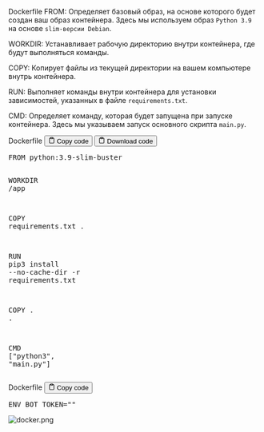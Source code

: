 <p>Dockerfile
FROM:    Определяет базовый образ, на основе которого будет создан ваш образ контейнера. 
         Здесь мы используем образ <code>Python 3.9</code> на основе <code>slim-версии Debian</code>.</p>
<p>WORKDIR: Устанавливает рабочую директорию внутри контейнера, где будут выполняться команды.</p>
<p>COPY:    Копирует файлы из текущей директории на вашем компьютере внутрь контейнера.</p>
<p>RUN:     Выполняет команды внутри контейнера для установки зависимостей, указанных в файле <code>requirements.txt</code>.</p>
<p>CMD:     Определяет команду, которая будет запущена при запуске контейнера. 
         Здесь мы указываем запуск основного скрипта <code>main.py</code>.</p>
<div class="code-element">
<div class="lang-line">
  <text>Dockerfile</text>
  <button class="copy-button"
          id="code5147f585d92264afa63dac63bea645f6b"
          onclick="copyCode(code5147f585d92264afa63dac63bea645f6, code5147f585d92264afa63dac63bea645f6b)">
    <svg stroke="currentColor"
         fill="none"
         stroke-width="2"
         viewBox="0 0 24 24"
         stroke-linecap="round"
         stroke-linejoin="round"
         class="h-4 w-4"
         height="1em"
         width="1em"
         xmlns="http://www.w3.org/2000/svg">
      <path d="M16 4h2a2 2 0 0 1 2 2v14a2 2 0 0 1-2 2H6a2 2 0 0 1-2-2V6a2 2 0 0 1 2-2h2"></path>
      <rect x="8" y="2" width="8" height="4" rx="1" ry="1"></rect>
    </svg>
    <text>Copy code</text>
  </button>
  <button class="copy-button-2"
        id="code5147f585d92264afa63dac63bea645f6_2b"
        onclick="DownloadCode(code5147f585d92264afa63dac63bea645f6, code5147f585d92264afa63dac63bea645f6_2b, 'Dockerfile')">
    <svg stroke="currentColor"
         fill="none"
         stroke-width="2"
         viewBox="0 0 24 24"
         stroke-linecap="round"
         stroke-linejoin="round"
         class="h-4 w-4"
         height="1em"
         width="1em"
         xmlns="http://www.w3.org/2000/svg">
      <path d="M16 4h2a2 2 0 0 1 2 2v14a2 2 0 0 1-2 2H6a2 2 0 0 1-2-2V6a2 2 0 0 1 2-2h2"></path>
      <rect x="8" y="2" width="8" height="4" rx="1" ry="1"></rect>
    </svg>
    <text>Download code</text>
  </button>
</div>
<div class="code" id="code5147f585d92264afa63dac63bea645f6"><div class="highlight"><pre><span></span><span class="k">FROM</span><span class="w"> </span><span class="s">python:3.9-slim-buster</span>

<span class="k">WORKDIR</span><span class="w"> </span><span class="s">/app</span>

<span class="k">COPY</span><span class="w"> </span>requirements.txt<span class="w"> </span>.

<span class="k">RUN</span><span class="w"> </span>pip3<span class="w"> </span>install<span class="w"> </span>--no-cache-dir<span class="w"> </span>-r<span class="w"> </span>requirements.txt

<span class="k">COPY</span><span class="w"> </span>.<span class="w"> </span>.

<span class="k">CMD</span><span class="w"> </span><span class="p">[</span><span class="s2">&quot;python3&quot;</span><span class="p">,</span><span class="w"> </span><span class="s2">&quot;main.py&quot;</span><span class="p">]</span>
</pre></div></div>
</div>

<div class="code-element">
<div class="lang-line">
  <text>Dockerfile</text>
  <button class="copy-button"
          id="code1ac822c9c22cd625e6dcb4038e2bde3fb"
          onclick="copyCode(code1ac822c9c22cd625e6dcb4038e2bde3f, code1ac822c9c22cd625e6dcb4038e2bde3fb)">
    <svg stroke="currentColor"
         fill="none"
         stroke-width="2"
         viewBox="0 0 24 24"
         stroke-linecap="round"
         stroke-linejoin="round"
         class="h-4 w-4"
         height="1em"
         width="1em"
         xmlns="http://www.w3.org/2000/svg">
      <path d="M16 4h2a2 2 0 0 1 2 2v14a2 2 0 0 1-2 2H6a2 2 0 0 1-2-2V6a2 2 0 0 1 2-2h2"></path>
      <rect x="8" y="2" width="8" height="4" rx="1" ry="1"></rect>
    </svg>
    <text>Copy code</text>
  </button>

</div>
<div class="code" id="code1ac822c9c22cd625e6dcb4038e2bde3f"><div class="highlight"><pre><span></span><span class="k">ENV</span><span class="w"> </span><span class="nv">BOT_TOKEN</span><span class="o">=</span><span class="s2">&quot;&quot;</span>
</pre></div></div>
</div>

<p><img alt="docker.png" src="Языки/Dockerfile/docker.png" /></p>